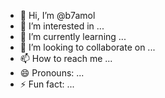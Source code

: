 - 👋 Hi, I’m @b7amol
- 👀 I’m interested in ...
- 🌱 I’m currently learning ...
- 💞️ I’m looking to collaborate on ...
- 📫 How to reach me ...
- 😄 Pronouns: ...
- ⚡ Fun fact: ...

<!---
b7amol/b7amol is a ✨ special ✨ repository because its `README.md` (this file) appears on your GitHub profile.
You can click the Preview link to take a look at your changes.
--->
